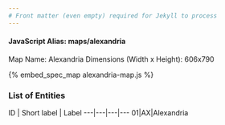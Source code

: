 ```yaml
---
# Front matter (even empty) required for Jekyll to process
---
```


#### JavaScript Alias: maps/alexandria

Map Name: Alexandria
Dimensions (Width x Height): 606x790



{% embed_spec_map alexandria-map.js %}

### List of Entities

ID | Short label | Label
---|---|---|---
01|AX|Alexandria

